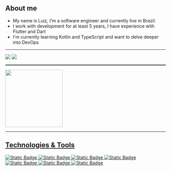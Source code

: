 ## About me

-  My name is Luiz, I'm a software engineer and currently live in Brazil.
-  I work with development for at least 5 years, I have experience with Flutter and Dart
-  I'm currently learning Kotlin and TypeScript and want to delve deeper into DevOps
<hr style="height:1px;">
</div>


 <a href="https://www.linkedin.com/in/luiz-augusto-da-silva-neto-b01ab3189/" target="_blank"><img src="https://img.shields.io/badge/-LinkedIn-%230077B5?style=for-the-badge&logo=linkedin&logoColor=white" target="_blank"></a> 
 <a href = "mailto:luiz00augusto00@gmail.com"><img src="https://img.shields.io/badge/Gmail-D14836?style=for-the-badge&logo=gmail&logoColor=white" target="_blank"></a>

<hr style="height:2px;">

<div>
  <a href="https://github.com/LuizBrzdev">
  <img height="180em" src="https://github-readme-stats.vercel.app/api/top-langs/?username=LuizBrzdev&layout=compact&langs_count=8&theme=dark"/>
</div>
<hr style="height:1px;">
   
## Technologies & Tools
![Static Badge](https://img.shields.io/badge/Flutter-blue?logo=flutter&label=Code&labelColor=black)
![Static Badge](https://img.shields.io/badge/Dart-blue?logo=dart&label=Code&labelColor=black)
![Static Badge](https://img.shields.io/badge/Node-js?logo=node.js&label=Code&labelColor=black)
![Static Badge](https://img.shields.io/badge/TypeScript-blue?logo=typescript&label=Code&labelColor=black)
![Static Badge](https://img.shields.io/badge/CodeMagic-orange?logo=codemagic&label=CI%2FCD&labelColor=black)
![Static Badge](https://img.shields.io/badge/GitHub-white?logo=github&label=Version&labelColor=black)
![Static Badge](https://img.shields.io/badge/Firebase-orange?logo=firebase&label=Cloud&labelColor=black)





 
 

